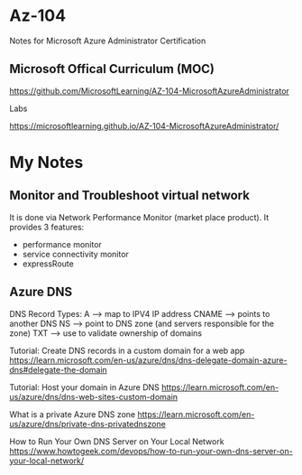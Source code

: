 # Az-104

Notes for Microsoft Azure Administrator Certification


## Microsoft Offical Curriculum (MOC)

https://github.com/MicrosoftLearning/AZ-104-MicrosoftAzureAdministrator

Labs

https://microsoftlearning.github.io/AZ-104-MicrosoftAzureAdministrator/


# My Notes

## Monitor and Troubleshoot virtual network

It is done via Network Performance Monitor (market place product). It provides 3 features:
- performance monitor
- service connectivity monitor
- expressRoute

## Azure DNS


DNS Record Types:
A --> map to IPV4 IP address
CNAME --> points to another DNS
NS --> point to DNS zone (and servers responsible for the zone)
TXT --> use to validate ownership of domains

Tutorial: Create DNS records in a custom domain for a web app
https://learn.microsoft.com/en-us/azure/dns/dns-delegate-domain-azure-dns#delegate-the-domain

Tutorial: Host your domain in Azure DNS
https://learn.microsoft.com/en-us/azure/dns/dns-web-sites-custom-domain

What is a private Azure DNS zone
https://learn.microsoft.com/en-us/azure/dns/private-dns-privatednszone

How to Run Your Own DNS Server on Your Local Network
https://www.howtogeek.com/devops/how-to-run-your-own-dns-server-on-your-local-network/
